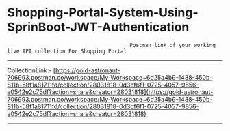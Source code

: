 # Shopping-Portal-System-Using-SprinBoot-JWT-Authentication

                                            Postman link of your working live API collection For Shopping Portal
***********************************************************************************************************************************************************
CollectionLink:-
[https://gold-astronaut-706993.postman.co/workspace/My-Workspace~6d25a4b9-1438-450b-811b-58f1a81711fd/collection/28031818-0d3cf6f1-0725-4057-9856-a0542e2c75df?action=share&creator=28031818](https://gold-astronaut-706993.postman.co/workspace/My-Workspace~6d25a4b9-1438-450b-811b-58f1a81711fd/collection/28031818-0d3cf6f1-0725-4057-9856-a0542e2c75df?action=share&creator=28031818)
***********************************************************************************************************************************************************
